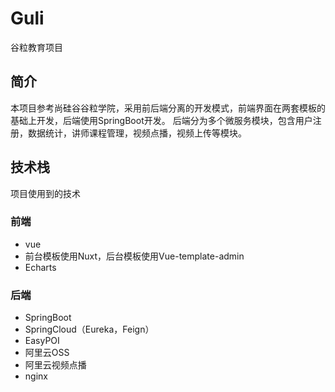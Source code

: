 # Guli
 谷粒教育项目
## 简介

本项目参考尚硅谷谷粒学院，采用前后端分离的开发模式，前端界面在两套模板的基础上开发，后端使用SpringBoot开发。
后端分为多个微服务模块，包含用户注册，数据统计，讲师课程管理，视频点播，视频上传等模块。

 
## 技术栈

项目使用到的技术

### 前端
- vue
- 前台模板使用Nuxt，后台模板使用Vue-template-admin
- Echarts

### 后端
- SpringBoot
- SpringCloud（Eureka，Feign）
- EasyPOI
- 阿里云OSS
- 阿里云视频点播
- nginx
